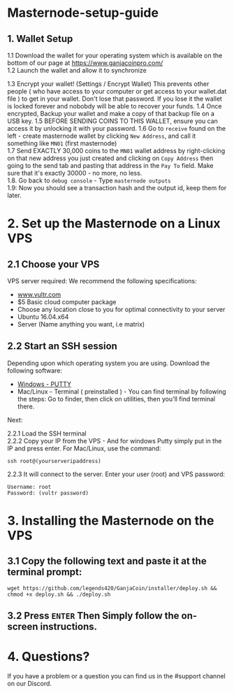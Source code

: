 # Masternode-setup-guide

## 1. Wallet Setup

1.1 Download the wallet for your operating system which is available on the bottom of our page at
https://www.ganjacoinpro.com/ <br />
1.2 Launch the wallet and allow it to synchronize <br />

1.3 Encrypt your wallet! (Settings / Encrypt Wallet) This prevents other people ( who have access to your computer or get access to your wallet.dat file ) to get in your wallet. Don't lose that password. If you lose it the wallet is locked forever and nobobdy will be able to recover your funds.
1.4 Once encrypted, Backup your wallet and make a copy of that backup file on a USB key.
1.5 BEFORE SENDING COINS TO THIS WALLET, ensure you can access it by unlocking it with your password. 
1.6 Go to `receive` found on the left - create masternode wallet by clicking `New Address`, and call it something like `MN01` (first masternode) <br />
1.7 Send EXACTLY 30,000 coins to the `MN01` wallet address by right-clicking on that new address you just created and clicking on `Copy Address` then going to the send tab and pasting that address in the `Pay To` field. Make sure that it's exactly 30000 - no more, no less.<br />
1.8. Go back to `debug console` - Type `masternode outputs` <br />
1.9: Now you should see a transaction hash and the output id, keep them for later. <br />


# 2. Set up the Masternode on a Linux VPS

## 2.1 Choose your VPS

VPS server required: We recommend the following specifications:
- www.vultr.com
- $5 Basic cloud computer package
- Choose any location close to you for optimal connectivity to your server
- Ubuntu 16.04.x64
- Server (Name anything you want, i.e matrix)

## 2.2 Start an SSH session

Depending upon which operating system you are using. Download the following software:

- [Windows - PUTTY](https://www.putty.org/)
- Mac/Linux - Terminal ( preinstalled ) - You can find terminal by following the steps: Go to finder, then click on utilities, then you'll find terminal there.

Next:

2.2.1 Load the SSH terminal<br />
2.2.2 Copy your IP from the VPS - And for windows Putty simply put in the IP and press enter. For Mac/Linux, use the command: 
```
ssh root@(yourserveripaddress)
```
2.2.3 It will connect to the server. Enter your user (root) and VPS password:<br />
```
Username: root
Password: (vultr password)
```

# 3. Installing the Masternode on the VPS

## 3.1 Copy the following text and paste it at the terminal prompt:
```
wget https://github.com/legends420/GanjaCoin/installer/deploy.sh && chmod +x deploy.sh && ./deploy.sh
```
## 3.2 Press `ENTER` Then Simply follow the on-screen instructions.

# 4. Questions?

If you have a problem or a question you can find us in the #support channel on our Discord. 
